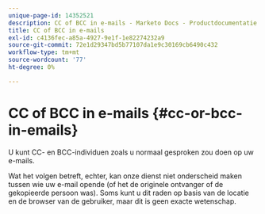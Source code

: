 ```yaml
---
unique-page-id: 14352521
description: CC of BCC in e-mails - Marketo Docs - Productdocumentatie
title: CC of BCC in e-mails
exl-id: c4136fec-a85a-4927-9e1f-1e82274232a9
source-git-commit: 72e1d29347bd5b77107da1e9c30169cb6490c432
workflow-type: tm+mt
source-wordcount: '77'
ht-degree: 0%

---
```


# CC of BCC in e-mails {#cc-or-bcc-in-emails}

U kunt CC- en BCC-individuen zoals u normaal gesproken zou doen op uw e-mails.

Wat het volgen betreft, echter, kan onze dienst niet onderscheid maken tussen wie uw e-mail opende (of het de originele ontvanger of de gekopieerde persoon was). Soms kunt u dit raden op basis van de locatie en de browser van de gebruiker, maar dit is geen exacte wetenschap.
